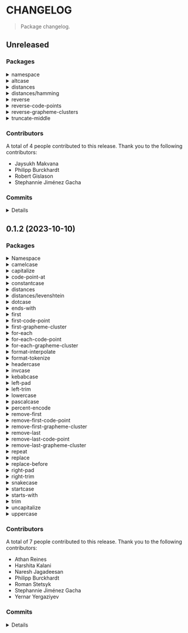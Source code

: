 # CHANGELOG

> Package changelog.

## Unreleased

### Packages

<details>

<summary>namespace</summary>

#### Features

-   [`68413e0`](https://github.com/stdlib-js/stdlib/commit/68413e05376206b18c4ff8662a8568a189dad77e) - update namespace TypeScript declarations [(#1221)](https://github.com/stdlib-js/stdlib/pull/1221)
-   [`b1e4cca`](https://github.com/stdlib-js/stdlib/commit/b1e4cca30147188064b2275a0242a0334befbcd1) - update namespace exports

</details><details>

<summary>altcase</summary>

#### Features

-   [`e4cf6a5`](https://github.com/stdlib-js/stdlib/commit/e4cf6a5254fbcc8ca5e858c2fc5a7fcb0a648164) - add `string/base/altcase` [(#1173)](https://github.com/stdlib-js/stdlib/pull/1173)

#### Closed Issues

This release closes the following issue:

[#850](https://github.com/stdlib-js/stdlib/issues/850)

</details><details>

<summary>distances</summary>

#### Features

-   [`68413e0`](https://github.com/stdlib-js/stdlib/commit/68413e05376206b18c4ff8662a8568a189dad77e) - update namespace TypeScript declarations [(#1221)](https://github.com/stdlib-js/stdlib/pull/1221)
-   [`b1e4cca`](https://github.com/stdlib-js/stdlib/commit/b1e4cca30147188064b2275a0242a0334befbcd1) - update namespace exports

</details><details>

<summary>distances/hamming</summary>

#### Features

-   [`165ab63`](https://github.com/stdlib-js/stdlib/commit/165ab63d2f841d54753be8572f7db06be878dfbb) - add `string/base/distances/hamming` (#1166) [(#1166)](https://github.com/stdlib-js/stdlib/pull/1166)

</details><details>

<summary>reverse</summary>

#### Features

-   [`de17736`](https://github.com/stdlib-js/stdlib/commit/de1773601713083ef826105a70df23c8750f9559) - refactor `string/reverse` and add `mode` option [(#1082)](https://github.com/stdlib-js/stdlib/pull/1082)

</details><details>

<summary>reverse-code-points</summary>

#### Features

-   [`de17736`](https://github.com/stdlib-js/stdlib/commit/de1773601713083ef826105a70df23c8750f9559) - refactor `string/reverse` and add `mode` option [(#1082)](https://github.com/stdlib-js/stdlib/pull/1082)

</details><details>

<summary>reverse-grapheme-clusters</summary>

#### Features

-   [`de17736`](https://github.com/stdlib-js/stdlib/commit/de1773601713083ef826105a70df23c8750f9559) - refactor `string/reverse` and add `mode` option [(#1082)](https://github.com/stdlib-js/stdlib/pull/1082)

</details><details>

<summary>truncate-middle</summary>

#### Features

-   [`d859ee0`](https://github.com/stdlib-js/stdlib/commit/d859ee084ec4a90e53cd6914c8abd1633ade0b54) - add `string/base/truncate-middle` [(#1118)](https://github.com/stdlib-js/stdlib/pull/1118)

</details>

### Contributors

A total of 4 people contributed to this release. Thank you to the following contributors:

-   Jaysukh Makvana
-   Philipp Burckhardt
-   Robert Gislason
-   Stephannie Jiménez Gacha

### Commits

<details>

-   [`68413e0`](https://github.com/stdlib-js/stdlib/commit/68413e05376206b18c4ff8662a8568a189dad77e) - **feat:** update namespace TypeScript declarations [(#1221)](https://github.com/stdlib-js/stdlib/pull/1221) _(by stdlib-bot)_
-   [`dea49e0`](https://github.com/stdlib-js/stdlib/commit/dea49e03ab5571233e3da26835a6a6d3256d5737) - **docs:** use single quotes in require calls instead of backticks _(by Philipp Burckhardt)_
-   [`8ef1f9e`](https://github.com/stdlib-js/stdlib/commit/8ef1f9eb45527886ba9b0c341704c8ffe6cffbb3) - **docs:** update related packages sections [(#1233)](https://github.com/stdlib-js/stdlib/pull/1233) _(by stdlib-bot)_
-   [`5184bd0`](https://github.com/stdlib-js/stdlib/commit/5184bd0461e8c78f983d4b619a863d93c52c6396) - **docs:** update namespace table of contents [(#undefined)](undefined) _(by stdlib-bot)_
-   [`b1e4cca`](https://github.com/stdlib-js/stdlib/commit/b1e4cca30147188064b2275a0242a0334befbcd1) - **feat:** update namespace exports _(by Philipp Burckhardt)_
-   [`5e1216b`](https://github.com/stdlib-js/stdlib/commit/5e1216ba1318f0eb364b2fe7eae6056cb7a5e94f) - **docs:** update related packages sections [(#undefined)](undefined) _(by stdlib-bot)_
-   [`165ab63`](https://github.com/stdlib-js/stdlib/commit/165ab63d2f841d54753be8572f7db06be878dfbb) - **feat:** add `string/base/distances/hamming` (#1166) [(#1166)](https://github.com/stdlib-js/stdlib/pull/1166) _(by Robert Gislason)_
-   [`1879534`](https://github.com/stdlib-js/stdlib/commit/18795348ac0c51d3b13c1b26c0f5921ec5fd010c) - **docs:** update related packages sections [(#undefined)](undefined) _(by stdlib-bot)_
-   [`e4cf6a5`](https://github.com/stdlib-js/stdlib/commit/e4cf6a5254fbcc8ca5e858c2fc5a7fcb0a648164) - **feat:** add `string/base/altcase` [(#1173)](https://github.com/stdlib-js/stdlib/pull/1173) _(by Jaysukh Makvana)_
-   [`4d6b104`](https://github.com/stdlib-js/stdlib/commit/4d6b104a0309b9a016700badd64b137ff384de52) - **docs:** update related packages sections [(#1172)](https://github.com/stdlib-js/stdlib/pull/1172) _(by stdlib-bot)_
-   [`2f0cb7e`](https://github.com/stdlib-js/stdlib/commit/2f0cb7ed139b763e65205939511c7cc85b947e64) - **docs:** update related packages sections [(#1154)](https://github.com/stdlib-js/stdlib/pull/1154) _(by stdlib-bot)_
-   [`78a556e`](https://github.com/stdlib-js/stdlib/commit/78a556efa2f1da29eb9081d393f5768ad1518117) - **docs:** update related packages sections [(#undefined)](undefined) _(by stdlib-bot)_
-   [`9502ed2`](https://github.com/stdlib-js/stdlib/commit/9502ed27e2853e312c556a48bdd7775095e66709) - **build:** replace tslint directive with eslint equivalent _(by Philipp Burckhardt)_
-   [`d859ee0`](https://github.com/stdlib-js/stdlib/commit/d859ee084ec4a90e53cd6914c8abd1633ade0b54) - **feat:** add `string/base/truncate-middle` [(#1118)](https://github.com/stdlib-js/stdlib/pull/1118) _(by Stephannie Jiménez Gacha)_
-   [`d73bbf4`](https://github.com/stdlib-js/stdlib/commit/d73bbf43d222f935085f8ecf7526e5f57835f74e) - **build:** replace lint directives _(by Philipp Burckhardt)_
-   [`f9c75ce`](https://github.com/stdlib-js/stdlib/commit/f9c75ce726ed4e5fade8622315bb98094dad8561) - **build:** remove tslint directives _(by Philipp Burckhardt)_
-   [`de17736`](https://github.com/stdlib-js/stdlib/commit/de1773601713083ef826105a70df23c8750f9559) - **feat:** refactor `string/reverse` and add `mode` option [(#1082)](https://github.com/stdlib-js/stdlib/pull/1082) _(by Stephannie Jiménez Gacha)_

</details>

## 0.1.2 (2023-10-10)

### Packages

<details>

<summary>Namespace</summary>

#### Features

-   [`de73ae1`](https://github.com/stdlib-js/stdlib/commit/de73ae19f43cbad40036d25b1d46620b3c5113a9) - update namespace TypeScript declarations [(#1089)](https://github.com/stdlib-js/stdlib/pull/1089)
-   [`3573d92`](https://github.com/stdlib-js/stdlib/commit/3573d92955f1150eae58fb534808b7a30532a1c1) - update minimum TypeScript version
-   [`d52e01c`](https://github.com/stdlib-js/stdlib/commit/d52e01c4a23d0a52ecacab0f16b663383dba96b7) - add `removeFirst*` packages to namespace
-   [`89910da`](https://github.com/stdlib-js/stdlib/commit/89910daae54261b8fd21ee548b1a608aa0c65f12) - update namespace TypeScript declarations [(#1068)](https://github.com/stdlib-js/stdlib/pull/1068)
-   [`1389946`](https://github.com/stdlib-js/stdlib/commit/13899464bcfa46098af5ed215df3e3c05129c7a6) - add `forEach` to namespace
-   [`ed5abeb`](https://github.com/stdlib-js/stdlib/commit/ed5abeb8355e9798b95976f8e89120d022396e17) - add `forEachCodePoint` to namespace
-   [`1b8d401`](https://github.com/stdlib-js/stdlib/commit/1b8d401959a90b8dac6c0ebb139d009800f4c9d2) - add `forEachGraphemeCluster` to namespace
-   [`8758d21`](https://github.com/stdlib-js/stdlib/commit/8758d213498f06bd26e770991724c59b3485ffbb) - add `distances` to namespace
-   [`bc8f74c`](https://github.com/stdlib-js/stdlib/commit/bc8f74c639792f47f1af2d36831bcbafeb85054a) - add `first`, `firstCodePoint`, and `firstGraphemeCluster` to namespace
-   [`421e1ae`](https://github.com/stdlib-js/stdlib/commit/421e1ae86e3d7fb31d156af9cd522303a6645220) - update namespace TypeScript declarations [(#1044)](https://github.com/stdlib-js/stdlib/pull/1044)
-   [`0e987b6`](https://github.com/stdlib-js/stdlib/commit/0e987b6fde52d7ef3060f8a47ed25573644025a5) - update namespace
-   [`a7d8f42`](https://github.com/stdlib-js/stdlib/commit/a7d8f429e9058cebfb4931309d5712b05f8c7931) - add `invcase` to namespace
-   [`e8775fc`](https://github.com/stdlib-js/stdlib/commit/e8775fcbe3617b9013bd1cea74d7f70aa2669ab4) - update namespace TypeScript declarations [(#951)](https://github.com/stdlib-js/stdlib/pull/951)
-   [`5eded94`](https://github.com/stdlib-js/stdlib/commit/5eded9427070a00c7e0eaaab81962a049b574b2a) - add `replaceBefore` to namespace

#### BREAKING CHANGES

-   [`3573d92`](https://github.com/stdlib-js/stdlib/commit/3573d92955f1150eae58fb534808b7a30532a1c1): update minimum TypeScript version

</details><details>

<summary>camelcase</summary>

#### Features

-   [`3573d92`](https://github.com/stdlib-js/stdlib/commit/3573d92955f1150eae58fb534808b7a30532a1c1) - update minimum TypeScript version

#### BREAKING CHANGES

-   [`3573d92`](https://github.com/stdlib-js/stdlib/commit/3573d92955f1150eae58fb534808b7a30532a1c1): update minimum TypeScript version

</details><details>

<summary>capitalize</summary>

#### Features

-   [`3573d92`](https://github.com/stdlib-js/stdlib/commit/3573d92955f1150eae58fb534808b7a30532a1c1) - update minimum TypeScript version

#### BREAKING CHANGES

-   [`3573d92`](https://github.com/stdlib-js/stdlib/commit/3573d92955f1150eae58fb534808b7a30532a1c1): update minimum TypeScript version

</details><details>

<summary>code-point-at</summary>

#### Features

-   [`3573d92`](https://github.com/stdlib-js/stdlib/commit/3573d92955f1150eae58fb534808b7a30532a1c1) - update minimum TypeScript version

#### Bug Fixes

-   [`9212514`](https://github.com/stdlib-js/stdlib/commit/9212514cd0ba9a681c2ca86ebe2fd3b61f866b64) - set correct package names and descriptions

#### BREAKING CHANGES

-   [`3573d92`](https://github.com/stdlib-js/stdlib/commit/3573d92955f1150eae58fb534808b7a30532a1c1): update minimum TypeScript version

</details><details>

<summary>constantcase</summary>

#### Features

-   [`3573d92`](https://github.com/stdlib-js/stdlib/commit/3573d92955f1150eae58fb534808b7a30532a1c1) - update minimum TypeScript version

#### Bug Fixes

-   [`0db467b`](https://github.com/stdlib-js/stdlib/commit/0db467baee5053532d47ea4721870b0ebbaf7831) - correctly parse strings with hyphens in constantcase [(#undefined)](undefined)

#### BREAKING CHANGES

-   [`3573d92`](https://github.com/stdlib-js/stdlib/commit/3573d92955f1150eae58fb534808b7a30532a1c1): update minimum TypeScript version

</details><details>

<summary>distances</summary>

#### Features

-   [`3573d92`](https://github.com/stdlib-js/stdlib/commit/3573d92955f1150eae58fb534808b7a30532a1c1) - update minimum TypeScript version
-   [`810ebc1`](https://github.com/stdlib-js/stdlib/commit/810ebc1b4d4b5eaf023f5281774e54db733bb4e0) - update namespace TypeScript declarations [(#1047)](https://github.com/stdlib-js/stdlib/pull/1047)
-   [`223eb98`](https://github.com/stdlib-js/stdlib/commit/223eb983e3ed03c4927fdd30aad6d1d52813c699) - update namespace TypeScript declarations
-   [`c40a139`](https://github.com/stdlib-js/stdlib/commit/c40a1396adb204bf1f9c6d550d99884a8004b424) - add `string/base/distances/levenshtein` [(#undefined)](undefined)

#### BREAKING CHANGES

-   [`3573d92`](https://github.com/stdlib-js/stdlib/commit/3573d92955f1150eae58fb534808b7a30532a1c1): update minimum TypeScript version

#### Closed Issues

This release closes the following issue:

[#835 ](undefined)

</details><details>

<summary>distances/levenshtein</summary>

#### Features

-   [`3573d92`](https://github.com/stdlib-js/stdlib/commit/3573d92955f1150eae58fb534808b7a30532a1c1) - update minimum TypeScript version
-   [`c40a139`](https://github.com/stdlib-js/stdlib/commit/c40a1396adb204bf1f9c6d550d99884a8004b424) - add `string/base/distances/levenshtein` [(#undefined)](undefined)

#### BREAKING CHANGES

-   [`3573d92`](https://github.com/stdlib-js/stdlib/commit/3573d92955f1150eae58fb534808b7a30532a1c1): update minimum TypeScript version

#### Closed Issues

This release closes the following issue:

[#835 ](undefined)

</details><details>

<summary>dotcase</summary>

#### Features

-   [`3573d92`](https://github.com/stdlib-js/stdlib/commit/3573d92955f1150eae58fb534808b7a30532a1c1) - update minimum TypeScript version

#### BREAKING CHANGES

-   [`3573d92`](https://github.com/stdlib-js/stdlib/commit/3573d92955f1150eae58fb534808b7a30532a1c1): update minimum TypeScript version

</details><details>

<summary>ends-with</summary>

#### Features

-   [`3573d92`](https://github.com/stdlib-js/stdlib/commit/3573d92955f1150eae58fb534808b7a30532a1c1) - update minimum TypeScript version

#### BREAKING CHANGES

-   [`3573d92`](https://github.com/stdlib-js/stdlib/commit/3573d92955f1150eae58fb534808b7a30532a1c1): update minimum TypeScript version

</details><details>

<summary>first</summary>

#### Features

-   [`3573d92`](https://github.com/stdlib-js/stdlib/commit/3573d92955f1150eae58fb534808b7a30532a1c1) - update minimum TypeScript version
-   [`cfdd473`](https://github.com/stdlib-js/stdlib/commit/cfdd47366d9599c07ab27e3886de66ec76f7591c) - add `string/base/first`

#### BREAKING CHANGES

-   [`3573d92`](https://github.com/stdlib-js/stdlib/commit/3573d92955f1150eae58fb534808b7a30532a1c1): update minimum TypeScript version

</details><details>

<summary>first-code-point</summary>

#### Features

-   [`3573d92`](https://github.com/stdlib-js/stdlib/commit/3573d92955f1150eae58fb534808b7a30532a1c1) - update minimum TypeScript version
-   [`c80f976`](https://github.com/stdlib-js/stdlib/commit/c80f97615bfc29e0fcc0b0cf1d70d0240b5191f5) - add `string/base/first-code-point`

#### BREAKING CHANGES

-   [`3573d92`](https://github.com/stdlib-js/stdlib/commit/3573d92955f1150eae58fb534808b7a30532a1c1): update minimum TypeScript version

</details><details>

<summary>first-grapheme-cluster</summary>

#### Features

-   [`3573d92`](https://github.com/stdlib-js/stdlib/commit/3573d92955f1150eae58fb534808b7a30532a1c1) - update minimum TypeScript version
-   [`71e5de2`](https://github.com/stdlib-js/stdlib/commit/71e5de2d7187757ba15043cffac77385d9d6e0aa) - add `string/base/first-grapheme-cluster`

#### BREAKING CHANGES

-   [`3573d92`](https://github.com/stdlib-js/stdlib/commit/3573d92955f1150eae58fb534808b7a30532a1c1): update minimum TypeScript version

</details><details>

<summary>for-each</summary>

#### Features

-   [`3573d92`](https://github.com/stdlib-js/stdlib/commit/3573d92955f1150eae58fb534808b7a30532a1c1) - update minimum TypeScript version
-   [`bc8bdba`](https://github.com/stdlib-js/stdlib/commit/bc8bdba5e90f81bed942f5f0114c6373d323f9b6) - add `string/base/for-each`

#### BREAKING CHANGES

-   [`3573d92`](https://github.com/stdlib-js/stdlib/commit/3573d92955f1150eae58fb534808b7a30532a1c1): update minimum TypeScript version

</details><details>

<summary>for-each-code-point</summary>

#### Features

-   [`3573d92`](https://github.com/stdlib-js/stdlib/commit/3573d92955f1150eae58fb534808b7a30532a1c1) - update minimum TypeScript version
-   [`a145df2`](https://github.com/stdlib-js/stdlib/commit/a145df2c49fe0ba4872b0c8cac588a0033db355a) - add `string/base/for-each-code-point`

#### BREAKING CHANGES

-   [`3573d92`](https://github.com/stdlib-js/stdlib/commit/3573d92955f1150eae58fb534808b7a30532a1c1): update minimum TypeScript version

</details><details>

<summary>for-each-grapheme-cluster</summary>

#### Features

-   [`3573d92`](https://github.com/stdlib-js/stdlib/commit/3573d92955f1150eae58fb534808b7a30532a1c1) - update minimum TypeScript version
-   [`b574ced`](https://github.com/stdlib-js/stdlib/commit/b574cede2f83be2615a5227ba57fea7fd603645a) - add `string/base/for-each-grapheme-cluster`

#### BREAKING CHANGES

-   [`3573d92`](https://github.com/stdlib-js/stdlib/commit/3573d92955f1150eae58fb534808b7a30532a1c1): update minimum TypeScript version

</details><details>

<summary>format-interpolate</summary>

#### Features

-   [`3573d92`](https://github.com/stdlib-js/stdlib/commit/3573d92955f1150eae58fb534808b7a30532a1c1) - update minimum TypeScript version

#### BREAKING CHANGES

-   [`3573d92`](https://github.com/stdlib-js/stdlib/commit/3573d92955f1150eae58fb534808b7a30532a1c1): update minimum TypeScript version

</details><details>

<summary>format-tokenize</summary>

#### Features

-   [`3573d92`](https://github.com/stdlib-js/stdlib/commit/3573d92955f1150eae58fb534808b7a30532a1c1) - update minimum TypeScript version

#### BREAKING CHANGES

-   [`3573d92`](https://github.com/stdlib-js/stdlib/commit/3573d92955f1150eae58fb534808b7a30532a1c1): update minimum TypeScript version

</details><details>

<summary>headercase</summary>

#### Features

-   [`3573d92`](https://github.com/stdlib-js/stdlib/commit/3573d92955f1150eae58fb534808b7a30532a1c1) - update minimum TypeScript version
-   [`2dca659`](https://github.com/stdlib-js/stdlib/commit/2dca659781d39918edce23ee741fad6d01d91849) - add `@stdlib/string/base/headercase` [(#undefined)](undefined)

#### BREAKING CHANGES

-   [`3573d92`](https://github.com/stdlib-js/stdlib/commit/3573d92955f1150eae58fb534808b7a30532a1c1): update minimum TypeScript version

#### Closed Issues

This release closes the following issue:

[#849](undefined)

</details><details>

<summary>invcase</summary>

#### Features

-   [`3573d92`](https://github.com/stdlib-js/stdlib/commit/3573d92955f1150eae58fb534808b7a30532a1c1) - update minimum TypeScript version
-   [`93aca6c`](https://github.com/stdlib-js/stdlib/commit/93aca6cb37c64fdd4cc92fe0405968699bc5e520) - add `string/base/invcase` [(#974)](https://github.com/stdlib-js/stdlib/pull/974)

#### BREAKING CHANGES

-   [`3573d92`](https://github.com/stdlib-js/stdlib/commit/3573d92955f1150eae58fb534808b7a30532a1c1): update minimum TypeScript version

#### Closed Issues

This release closes the following issue:

[#851](https://github.com/stdlib-js/stdlib/issues/851)

</details><details>

<summary>kebabcase</summary>

#### Features

-   [`3573d92`](https://github.com/stdlib-js/stdlib/commit/3573d92955f1150eae58fb534808b7a30532a1c1) - update minimum TypeScript version

#### BREAKING CHANGES

-   [`3573d92`](https://github.com/stdlib-js/stdlib/commit/3573d92955f1150eae58fb534808b7a30532a1c1): update minimum TypeScript version

</details><details>

<summary>left-pad</summary>

#### Features

-   [`3573d92`](https://github.com/stdlib-js/stdlib/commit/3573d92955f1150eae58fb534808b7a30532a1c1) - update minimum TypeScript version

#### BREAKING CHANGES

-   [`3573d92`](https://github.com/stdlib-js/stdlib/commit/3573d92955f1150eae58fb534808b7a30532a1c1): update minimum TypeScript version

</details><details>

<summary>left-trim</summary>

#### Features

-   [`3573d92`](https://github.com/stdlib-js/stdlib/commit/3573d92955f1150eae58fb534808b7a30532a1c1) - update minimum TypeScript version

#### BREAKING CHANGES

-   [`3573d92`](https://github.com/stdlib-js/stdlib/commit/3573d92955f1150eae58fb534808b7a30532a1c1): update minimum TypeScript version

</details><details>

<summary>lowercase</summary>

#### Features

-   [`3573d92`](https://github.com/stdlib-js/stdlib/commit/3573d92955f1150eae58fb534808b7a30532a1c1) - update minimum TypeScript version

#### BREAKING CHANGES

-   [`3573d92`](https://github.com/stdlib-js/stdlib/commit/3573d92955f1150eae58fb534808b7a30532a1c1): update minimum TypeScript version

</details><details>

<summary>pascalcase</summary>

#### Features

-   [`3573d92`](https://github.com/stdlib-js/stdlib/commit/3573d92955f1150eae58fb534808b7a30532a1c1) - update minimum TypeScript version

#### BREAKING CHANGES

-   [`3573d92`](https://github.com/stdlib-js/stdlib/commit/3573d92955f1150eae58fb534808b7a30532a1c1): update minimum TypeScript version

</details><details>

<summary>percent-encode</summary>

#### Features

-   [`3573d92`](https://github.com/stdlib-js/stdlib/commit/3573d92955f1150eae58fb534808b7a30532a1c1) - update minimum TypeScript version

#### BREAKING CHANGES

-   [`3573d92`](https://github.com/stdlib-js/stdlib/commit/3573d92955f1150eae58fb534808b7a30532a1c1): update minimum TypeScript version

</details><details>

<summary>remove-first</summary>

#### Features

-   [`982de75`](https://github.com/stdlib-js/stdlib/commit/982de7581326be5be20dda30103779ac5ae5767f) - refactor `string/remove-last` [(#1079)](https://github.com/stdlib-js/stdlib/pull/1079)
-   [`3573d92`](https://github.com/stdlib-js/stdlib/commit/3573d92955f1150eae58fb534808b7a30532a1c1) - update minimum TypeScript version
-   [`d1ded85`](https://github.com/stdlib-js/stdlib/commit/d1ded8522b3ef71491fd262ec2157dd198dff1ac) - add \"base\" string packages and refactor `string/remove-first` [(#1073)](https://github.com/stdlib-js/stdlib/pull/1073)

#### BREAKING CHANGES

-   [`3573d92`](https://github.com/stdlib-js/stdlib/commit/3573d92955f1150eae58fb534808b7a30532a1c1): update minimum TypeScript version

</details><details>

<summary>remove-first-code-point</summary>

#### Features

-   [`982de75`](https://github.com/stdlib-js/stdlib/commit/982de7581326be5be20dda30103779ac5ae5767f) - refactor `string/remove-last` [(#1079)](https://github.com/stdlib-js/stdlib/pull/1079)
-   [`3573d92`](https://github.com/stdlib-js/stdlib/commit/3573d92955f1150eae58fb534808b7a30532a1c1) - update minimum TypeScript version
-   [`d1ded85`](https://github.com/stdlib-js/stdlib/commit/d1ded8522b3ef71491fd262ec2157dd198dff1ac) - add \"base\" string packages and refactor `string/remove-first` [(#1073)](https://github.com/stdlib-js/stdlib/pull/1073)

#### BREAKING CHANGES

-   [`3573d92`](https://github.com/stdlib-js/stdlib/commit/3573d92955f1150eae58fb534808b7a30532a1c1): update minimum TypeScript version

</details><details>

<summary>remove-first-grapheme-cluster</summary>

#### Features

-   [`982de75`](https://github.com/stdlib-js/stdlib/commit/982de7581326be5be20dda30103779ac5ae5767f) - refactor `string/remove-last` [(#1079)](https://github.com/stdlib-js/stdlib/pull/1079)
-   [`3573d92`](https://github.com/stdlib-js/stdlib/commit/3573d92955f1150eae58fb534808b7a30532a1c1) - update minimum TypeScript version
-   [`d1ded85`](https://github.com/stdlib-js/stdlib/commit/d1ded8522b3ef71491fd262ec2157dd198dff1ac) - add \"base\" string packages and refactor `string/remove-first` [(#1073)](https://github.com/stdlib-js/stdlib/pull/1073)

#### BREAKING CHANGES

-   [`3573d92`](https://github.com/stdlib-js/stdlib/commit/3573d92955f1150eae58fb534808b7a30532a1c1): update minimum TypeScript version

</details><details>

<summary>remove-last</summary>

#### Features

-   [`982de75`](https://github.com/stdlib-js/stdlib/commit/982de7581326be5be20dda30103779ac5ae5767f) - refactor `string/remove-last` [(#1079)](https://github.com/stdlib-js/stdlib/pull/1079)

</details><details>

<summary>remove-last-code-point</summary>

#### Features

-   [`982de75`](https://github.com/stdlib-js/stdlib/commit/982de7581326be5be20dda30103779ac5ae5767f) - refactor `string/remove-last` [(#1079)](https://github.com/stdlib-js/stdlib/pull/1079)

</details><details>

<summary>remove-last-grapheme-cluster</summary>

#### Features

-   [`982de75`](https://github.com/stdlib-js/stdlib/commit/982de7581326be5be20dda30103779ac5ae5767f) - refactor `string/remove-last` [(#1079)](https://github.com/stdlib-js/stdlib/pull/1079)

</details><details>

<summary>repeat</summary>

#### Features

-   [`3573d92`](https://github.com/stdlib-js/stdlib/commit/3573d92955f1150eae58fb534808b7a30532a1c1) - update minimum TypeScript version

#### BREAKING CHANGES

-   [`3573d92`](https://github.com/stdlib-js/stdlib/commit/3573d92955f1150eae58fb534808b7a30532a1c1): update minimum TypeScript version

</details><details>

<summary>replace</summary>

#### Features

-   [`3573d92`](https://github.com/stdlib-js/stdlib/commit/3573d92955f1150eae58fb534808b7a30532a1c1) - update minimum TypeScript version

#### BREAKING CHANGES

-   [`3573d92`](https://github.com/stdlib-js/stdlib/commit/3573d92955f1150eae58fb534808b7a30532a1c1): update minimum TypeScript version

</details><details>

<summary>replace-before</summary>

#### Features

-   [`3573d92`](https://github.com/stdlib-js/stdlib/commit/3573d92955f1150eae58fb534808b7a30532a1c1) - update minimum TypeScript version
-   [`a7e60d8`](https://github.com/stdlib-js/stdlib/commit/a7e60d8aae80fa67f961db4221263782edc89f99) - remove CLI
-   [`ae68d17`](https://github.com/stdlib-js/stdlib/commit/ae68d1783e4d97a36bc6a74d8cbe8004dae79ad2) - add support for replacing the substring before the first occurrence of a search string [(#843)](https://github.com/stdlib-js/stdlib/pull/843)

#### BREAKING CHANGES

-   [`3573d92`](https://github.com/stdlib-js/stdlib/commit/3573d92955f1150eae58fb534808b7a30532a1c1): update minimum TypeScript version
-   [`a7e60d8`](https://github.com/stdlib-js/stdlib/commit/a7e60d8aae80fa67f961db4221263782edc89f99): remove CLI 

    -   This is a \"base\" package, and thus should not normally have a CLI.
    The CLI has moved to `@stdlib/string/replace-before`. Users relying
    on the CLI should migrate to using that package.


#### Closed Issues

This release closes the following issue:

[#811](https://github.com/stdlib-js/stdlib/issues/811)

</details><details>

<summary>right-pad</summary>

#### Features

-   [`3573d92`](https://github.com/stdlib-js/stdlib/commit/3573d92955f1150eae58fb534808b7a30532a1c1) - update minimum TypeScript version
-   [`857646f`](https://github.com/stdlib-js/stdlib/commit/857646f2545aa881c816b8040621225a9b9e6a27) - add base package to right pad a string

#### BREAKING CHANGES

-   [`3573d92`](https://github.com/stdlib-js/stdlib/commit/3573d92955f1150eae58fb534808b7a30532a1c1): update minimum TypeScript version

</details><details>

<summary>right-trim</summary>

#### Features

-   [`3573d92`](https://github.com/stdlib-js/stdlib/commit/3573d92955f1150eae58fb534808b7a30532a1c1) - update minimum TypeScript version

#### Bug Fixes

-   [`9212514`](https://github.com/stdlib-js/stdlib/commit/9212514cd0ba9a681c2ca86ebe2fd3b61f866b64) - set correct package names and descriptions

#### BREAKING CHANGES

-   [`3573d92`](https://github.com/stdlib-js/stdlib/commit/3573d92955f1150eae58fb534808b7a30532a1c1): update minimum TypeScript version

</details><details>

<summary>snakecase</summary>

#### Features

-   [`3573d92`](https://github.com/stdlib-js/stdlib/commit/3573d92955f1150eae58fb534808b7a30532a1c1) - update minimum TypeScript version

#### BREAKING CHANGES

-   [`3573d92`](https://github.com/stdlib-js/stdlib/commit/3573d92955f1150eae58fb534808b7a30532a1c1): update minimum TypeScript version

</details><details>

<summary>startcase</summary>

#### Features

-   [`3573d92`](https://github.com/stdlib-js/stdlib/commit/3573d92955f1150eae58fb534808b7a30532a1c1) - update minimum TypeScript version

#### Bug Fixes

-   [`9212514`](https://github.com/stdlib-js/stdlib/commit/9212514cd0ba9a681c2ca86ebe2fd3b61f866b64) - set correct package names and descriptions

#### BREAKING CHANGES

-   [`3573d92`](https://github.com/stdlib-js/stdlib/commit/3573d92955f1150eae58fb534808b7a30532a1c1): update minimum TypeScript version

</details><details>

<summary>starts-with</summary>

#### Features

-   [`3573d92`](https://github.com/stdlib-js/stdlib/commit/3573d92955f1150eae58fb534808b7a30532a1c1) - update minimum TypeScript version

#### BREAKING CHANGES

-   [`3573d92`](https://github.com/stdlib-js/stdlib/commit/3573d92955f1150eae58fb534808b7a30532a1c1): update minimum TypeScript version

</details><details>

<summary>trim</summary>

#### Features

-   [`3573d92`](https://github.com/stdlib-js/stdlib/commit/3573d92955f1150eae58fb534808b7a30532a1c1) - update minimum TypeScript version

#### BREAKING CHANGES

-   [`3573d92`](https://github.com/stdlib-js/stdlib/commit/3573d92955f1150eae58fb534808b7a30532a1c1): update minimum TypeScript version

</details><details>

<summary>uncapitalize</summary>

#### Features

-   [`3573d92`](https://github.com/stdlib-js/stdlib/commit/3573d92955f1150eae58fb534808b7a30532a1c1) - update minimum TypeScript version

#### BREAKING CHANGES

-   [`3573d92`](https://github.com/stdlib-js/stdlib/commit/3573d92955f1150eae58fb534808b7a30532a1c1): update minimum TypeScript version

</details><details>

<summary>uppercase</summary>

#### Features

-   [`3573d92`](https://github.com/stdlib-js/stdlib/commit/3573d92955f1150eae58fb534808b7a30532a1c1) - update minimum TypeScript version

#### BREAKING CHANGES

-   [`3573d92`](https://github.com/stdlib-js/stdlib/commit/3573d92955f1150eae58fb534808b7a30532a1c1): update minimum TypeScript version

</details>

### Contributors

A total of 7 people contributed to this release. Thank you to the following contributors:

-   Athan Reines
-   Harshita Kalani
-   Naresh Jagadeesan
-   Philipp Burckhardt
-   Roman Stetsyk
-   Stephannie Jiménez Gacha
-   Yernar Yergaziyev

### Commits

<details>

-   [`982de75`](https://github.com/stdlib-js/stdlib/commit/982de7581326be5be20dda30103779ac5ae5767f) - **feat:** refactor `string/remove-last` [(#1079)](https://github.com/stdlib-js/stdlib/pull/1079) _(by Stephannie Jiménez Gacha)_
-   [`de73ae1`](https://github.com/stdlib-js/stdlib/commit/de73ae19f43cbad40036d25b1d46620b3c5113a9) - **feat:** update namespace TypeScript declarations [(#1089)](https://github.com/stdlib-js/stdlib/pull/1089) _(by stdlib-bot)_
-   [`a92aae0`](https://github.com/stdlib-js/stdlib/commit/a92aae06191187aa30abc3213a14e997abda032c) - **docs:** update namespace table of contents [(#1091)](https://github.com/stdlib-js/stdlib/pull/1091) _(by stdlib-bot)_
-   [`1b163e9`](https://github.com/stdlib-js/stdlib/commit/1b163e9c6c6d81533a9418206e349df3bfca3858) - **style:** resolve lint errors _(by Philipp Burckhardt)_
-   [`3573d92`](https://github.com/stdlib-js/stdlib/commit/3573d92955f1150eae58fb534808b7a30532a1c1) - **feat:** update minimum TypeScript version _(by Philipp Burckhardt)_
-   [`d52e01c`](https://github.com/stdlib-js/stdlib/commit/d52e01c4a23d0a52ecacab0f16b663383dba96b7) - **feat:** add `removeFirst*` packages to namespace _(by Athan Reines)_
-   [`d1ded85`](https://github.com/stdlib-js/stdlib/commit/d1ded8522b3ef71491fd262ec2157dd198dff1ac) - **feat:** add \"base\" string packages and refactor `string/remove-first` [(#1073)](https://github.com/stdlib-js/stdlib/pull/1073) _(by Stephannie Jiménez Gacha)_
-   [`9212514`](https://github.com/stdlib-js/stdlib/commit/9212514cd0ba9a681c2ca86ebe2fd3b61f866b64) - **fix:** set correct package names and descriptions _(by Philipp Burckhardt)_
-   [`6c7e770`](https://github.com/stdlib-js/stdlib/commit/6c7e770dab6e03561202af2861ae11c27af8a90c) - **refactor:** use strictEqual checks _(by Philipp Burckhardt)_
-   [`6dcf3b0`](https://github.com/stdlib-js/stdlib/commit/6dcf3b00b8e5b807081c6539498f8d8303ff6cef) - **chore:** resolve lint errors _(by Philipp Burckhardt)_
-   [`89910da`](https://github.com/stdlib-js/stdlib/commit/89910daae54261b8fd21ee548b1a608aa0c65f12) - **feat:** update namespace TypeScript declarations [(#1068)](https://github.com/stdlib-js/stdlib/pull/1068) _(by stdlib-bot)_
-   [`3f6961f`](https://github.com/stdlib-js/stdlib/commit/3f6961f8c70f58b497eab2fa4326c1edb0ddf23f) - **docs:** update namespace table of contents [(#1064)](https://github.com/stdlib-js/stdlib/pull/1064) _(by stdlib-bot)_
-   [`dd850de`](https://github.com/stdlib-js/stdlib/commit/dd850deb48f3960744f525907c98cce43cf3201a) - **docs:** update descriptions _(by Athan Reines)_
-   [`c840141`](https://github.com/stdlib-js/stdlib/commit/c84014167a723c21684b272b2829b31f5041d3d2) - **test:** update test descriptions _(by Athan Reines)_
-   [`5a3f1dc`](https://github.com/stdlib-js/stdlib/commit/5a3f1dce13c231f15976a3a0ccb93b83b47a99e6) - **docs:** update namespace table of contents [(#1058)](https://github.com/stdlib-js/stdlib/pull/1058) _(by stdlib-bot)_
-   [`f3231b0`](https://github.com/stdlib-js/stdlib/commit/f3231b0e70d339f63e696b3a6033ea4680d887e5) - **docs:** update description _(by Athan Reines)_
-   [`7b40aec`](https://github.com/stdlib-js/stdlib/commit/7b40aec59bb7ccb9c78db6966520ee575fcd9763) - **docs:** fix grammar in description _(by Athan Reines)_
-   [`1389946`](https://github.com/stdlib-js/stdlib/commit/13899464bcfa46098af5ed215df3e3c05129c7a6) - **feat:** add `forEach` to namespace _(by Athan Reines)_
-   [`bc8bdba`](https://github.com/stdlib-js/stdlib/commit/bc8bdba5e90f81bed942f5f0114c6373d323f9b6) - **feat:** add `string/base/for-each` _(by Athan Reines)_
-   [`79a604d`](https://github.com/stdlib-js/stdlib/commit/79a604d904a41885af2e048912937bef89bdde55) - **docs:** fix descriptions _(by Athan Reines)_
-   [`e8bce95`](https://github.com/stdlib-js/stdlib/commit/e8bce95d60ff3e7b4b3ee7891526b3bdebbf2409) - **style:** add missing line _(by Athan Reines)_
-   [`fa11844`](https://github.com/stdlib-js/stdlib/commit/fa11844d487be4eee7698a754bc082461f40edeb) - **style:** add missing line _(by Athan Reines)_
-   [`40a968d`](https://github.com/stdlib-js/stdlib/commit/40a968d5120fd9f5511a8c719098910fe07175db) - **docs:** fix descriptions _(by Athan Reines)_
-   [`50bb3f1`](https://github.com/stdlib-js/stdlib/commit/50bb3f12bdba45c8fa4cf523592748757a80f69b) - **docs:** fix descriptions _(by Athan Reines)_
-   [`ed5abeb`](https://github.com/stdlib-js/stdlib/commit/ed5abeb8355e9798b95976f8e89120d022396e17) - **feat:** add `forEachCodePoint` to namespace _(by Athan Reines)_
-   [`a145df2`](https://github.com/stdlib-js/stdlib/commit/a145df2c49fe0ba4872b0c8cac588a0033db355a) - **feat:** add `string/base/for-each-code-point` _(by Athan Reines)_
-   [`124209c`](https://github.com/stdlib-js/stdlib/commit/124209c4735b689d1a75b4d79ad14666c7431f8a) - **docs:** fix comment _(by Athan Reines)_
-   [`89e9ca9`](https://github.com/stdlib-js/stdlib/commit/89e9ca9cf580d617fef90a4abf6c9bba45f0f40a) - **test:** inline expected value _(by Athan Reines)_
-   [`1b8d401`](https://github.com/stdlib-js/stdlib/commit/1b8d401959a90b8dac6c0ebb139d009800f4c9d2) - **feat:** add `forEachGraphemeCluster` to namespace _(by Athan Reines)_
-   [`b574ced`](https://github.com/stdlib-js/stdlib/commit/b574cede2f83be2615a5227ba57fea7fd603645a) - **feat:** add `string/base/for-each-grapheme-cluster` _(by Athan Reines)_
-   [`0b65262`](https://github.com/stdlib-js/stdlib/commit/0b652621e5ec7c1644b0c96d541bb8ea9f6f9fd3) - **refactor:** simplify implementation _(by Athan Reines)_
-   [`5b937c7`](https://github.com/stdlib-js/stdlib/commit/5b937c7b02cdb1cf1fe05d69ea6e3833974341bc) - **docs:** update descriptions _(by Athan Reines)_
-   [`5a63be9`](https://github.com/stdlib-js/stdlib/commit/5a63be98ae693437705cf899e9b60d95e021c355) - **docs:** update namespace table of contents [(#1050)](https://github.com/stdlib-js/stdlib/pull/1050) _(by stdlib-bot)_
-   [`810ebc1`](https://github.com/stdlib-js/stdlib/commit/810ebc1b4d4b5eaf023f5281774e54db733bb4e0) - **feat:** update namespace TypeScript declarations [(#1047)](https://github.com/stdlib-js/stdlib/pull/1047) _(by stdlib-bot)_
-   [`8758d21`](https://github.com/stdlib-js/stdlib/commit/8758d213498f06bd26e770991724c59b3485ffbb) - **feat:** add `distances` to namespace _(by Athan Reines)_
-   [`bc8f74c`](https://github.com/stdlib-js/stdlib/commit/bc8f74c639792f47f1af2d36831bcbafeb85054a) - **feat:** add `first`, `firstCodePoint`, and `firstGraphemeCluster` to namespace _(by Athan Reines)_
-   [`71e5de2`](https://github.com/stdlib-js/stdlib/commit/71e5de2d7187757ba15043cffac77385d9d6e0aa) - **feat:** add `string/base/first-grapheme-cluster` _(by Athan Reines)_
-   [`c80f976`](https://github.com/stdlib-js/stdlib/commit/c80f97615bfc29e0fcc0b0cf1d70d0240b5191f5) - **feat:** add `string/base/first-code-point` _(by Athan Reines)_
-   [`cfdd473`](https://github.com/stdlib-js/stdlib/commit/cfdd47366d9599c07ab27e3886de66ec76f7591c) - **feat:** add `string/base/first` _(by Athan Reines)_
-   [`b78482b`](https://github.com/stdlib-js/stdlib/commit/b78482bf2f133e63ec98faf62b436465ed153c25) - **refactor:** inline logic and use computed variable _(by Athan Reines)_
-   [`33d5a3b`](https://github.com/stdlib-js/stdlib/commit/33d5a3bc76e8e67cb34dabe93e6882e7a978899a) - **refactor:** fix error messages _(by Athan Reines)_
-   [`a6aa492`](https://github.com/stdlib-js/stdlib/commit/a6aa492c8ed73b06e4261ed8cc13a9d8254f79ed) - **docs:** update examples to match file and update copy _(by Athan Reines)_
-   [`b9d91dc`](https://github.com/stdlib-js/stdlib/commit/b9d91dc7165b9d4ef378ee6dbfec45085802be58) - **test:** update descriptions _(by Athan Reines)_
-   [`c1b5fa9`](https://github.com/stdlib-js/stdlib/commit/c1b5fa92b6c9cdd5a0b20aab427fea36548209f1) - **docs:** update test descriptions _(by Athan Reines)_
-   [`5aad242`](https://github.com/stdlib-js/stdlib/commit/5aad24250baf2efa14f33ebfde920140550c3e47) - **style:** remove extra line _(by Athan Reines)_
-   [`efef313`](https://github.com/stdlib-js/stdlib/commit/efef313d4ab609f887bdb93083e244fd32a45290) - **docs:** update namespace table of contents [(#1045)](https://github.com/stdlib-js/stdlib/pull/1045) _(by stdlib-bot)_
-   [`421e1ae`](https://github.com/stdlib-js/stdlib/commit/421e1ae86e3d7fb31d156af9cd522303a6645220) - **feat:** update namespace TypeScript declarations [(#1044)](https://github.com/stdlib-js/stdlib/pull/1044) _(by stdlib-bot)_
-   [`78506c7`](https://github.com/stdlib-js/stdlib/commit/78506c753f8dd3a5b9de371abb01f354ede317ad) - **docs:** fix imports _(by Athan Reines)_
-   [`0e987b6`](https://github.com/stdlib-js/stdlib/commit/0e987b6fde52d7ef3060f8a47ed25573644025a5) - **feat:** update namespace _(by Athan Reines)_
-   [`1da2118`](https://github.com/stdlib-js/stdlib/commit/1da2118d4b05a19e5c67bf34943004da43bc92ea) - **docs:** update examples to avoid `for` loop _(by Athan Reines)_
-   [`e2f0029`](https://github.com/stdlib-js/stdlib/commit/e2f00295734722639117d148b518ab9480dabb28) - **docs:** fix variable name in example _(by Athan Reines)_
-   [`52e7d18`](https://github.com/stdlib-js/stdlib/commit/52e7d18fbd15d5e902bb944a7486323aac19ada7) - **docs:** refactor example to avoid `for` loop _(by Athan Reines)_
-   [`2dca659`](https://github.com/stdlib-js/stdlib/commit/2dca659781d39918edce23ee741fad6d01d91849) - **feat:** add `@stdlib/string/base/headercase` [(#undefined)](undefined) _(by Roman Stetsyk)_
-   [`55e5756`](https://github.com/stdlib-js/stdlib/commit/55e57561273881a0e5bb1b35489a4801f0d059b6) - **chore:** fix package meta data indentation [(#1033)](https://github.com/stdlib-js/stdlib/pull/1033) _(by stdlib-bot)_
-   [`223eb98`](https://github.com/stdlib-js/stdlib/commit/223eb983e3ed03c4927fdd30aad6d1d52813c699) - **feat:** update namespace TypeScript declarations _(by stdlib-bot)_
-   [`c40a139`](https://github.com/stdlib-js/stdlib/commit/c40a1396adb204bf1f9c6d550d99884a8004b424) - **feat:** add `string/base/distances/levenshtein` [(#undefined)](undefined) _(by Naresh Jagadeesan)_
-   [`0db467b`](https://github.com/stdlib-js/stdlib/commit/0db467baee5053532d47ea4721870b0ebbaf7831) - **fix:** correctly parse strings with hyphens in constantcase [(#undefined)](undefined) _(by Roman Stetsyk)_
-   [`857646f`](https://github.com/stdlib-js/stdlib/commit/857646f2545aa881c816b8040621225a9b9e6a27) - **feat:** add base package to right pad a string _(by Philipp Burckhardt)_
-   [`dace169`](https://github.com/stdlib-js/stdlib/commit/dace169a8a53022f0ffcabf4084f61a7f0f49a8f) - **docs:** update namespace table of contents [(#986)](https://github.com/stdlib-js/stdlib/pull/986) _(by stdlib-bot)_
-   [`e34d9a0`](https://github.com/stdlib-js/stdlib/commit/e34d9a09e864d8f25460974f6e3e4eb3b03ea6a2) - **docs:** update namespace TypeScript declarations [(#984)](https://github.com/stdlib-js/stdlib/pull/984) _(by stdlib-bot)_
-   [`a7d8f42`](https://github.com/stdlib-js/stdlib/commit/a7d8f429e9058cebfb4931309d5712b05f8c7931) - **feat:** add `invcase` to namespace _(by Athan Reines)_
-   [`93025bc`](https://github.com/stdlib-js/stdlib/commit/93025bc4fda5a8aec0a9661b8b6fc592464e791a) - **docs:** update copyright year _(by Athan Reines)_
-   [`93aca6c`](https://github.com/stdlib-js/stdlib/commit/93aca6cb37c64fdd4cc92fe0405968699bc5e520) - **feat:** add `string/base/invcase` [(#974)](https://github.com/stdlib-js/stdlib/pull/974) _(by Yernar Yergaziyev)_
-   [`e8775fc`](https://github.com/stdlib-js/stdlib/commit/e8775fcbe3617b9013bd1cea74d7f70aa2669ab4) - **feat:** update namespace TypeScript declarations [(#951)](https://github.com/stdlib-js/stdlib/pull/951) _(by stdlib-bot)_
-   [`d60f27b`](https://github.com/stdlib-js/stdlib/commit/d60f27bfaaf3d9d2ee406a8bea9436a00809f699) - **docs:** update namespace table of contents [(#930)](https://github.com/stdlib-js/stdlib/pull/930) _(by stdlib-bot)_
-   [`440034d`](https://github.com/stdlib-js/stdlib/commit/440034de6d7d057f3afb7399b6a3951dc0749c70) - **chore:** fix indentation in package meta data [(#928)](https://github.com/stdlib-js/stdlib/pull/928) _(by stdlib-bot)_
-   [`5eded94`](https://github.com/stdlib-js/stdlib/commit/5eded9427070a00c7e0eaaab81962a049b574b2a) - **feat:** add `replaceBefore` to namespace _(by Athan Reines)_
-   [`a7e60d8`](https://github.com/stdlib-js/stdlib/commit/a7e60d8aae80fa67f961db4221263782edc89f99) - **feat:** remove CLI _(by Athan Reines)_
-   [`35622d7`](https://github.com/stdlib-js/stdlib/commit/35622d74bcfebc1cd92859618f5f3bf0dcd29003) - **refactor:** clean-up implementation, tests, and docs _(by Athan Reines)_
-   [`ae68d17`](https://github.com/stdlib-js/stdlib/commit/ae68d1783e4d97a36bc6a74d8cbe8004dae79ad2) - **feat:** add support for replacing the substring before the first occurrence of a search string [(#843)](https://github.com/stdlib-js/stdlib/pull/843) _(by Harshita Kalani)_

</details>


